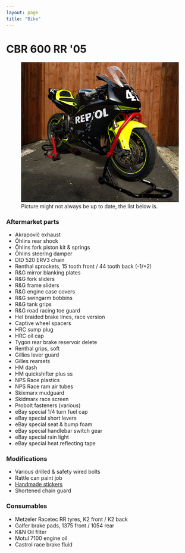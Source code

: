 ```yaml
---
layout: page
title: "Bike"
---
```


# CBR 600 RR '05

<figure class="figure">
    <img src="/img/bike.jpg" class="figure__img">
    <figcaption class="figure__caption">Picture might not always be up to date, the list below is.</figcaption>
</figure>

### Aftermarket parts
- Akrapovič exhaust
- Öhlins rear shock
- Öhlins fork piston kit & springs
- Öhlins steering damper
- DID 520 ERV3 chain
- Renthal sprockets, 15 tooth front / 44 tooth back (-1/+2)
- R&G mirror blanking plates
- R&G fork sliders
- R&G frame sliders
- R&G engine case covers
- R&G swingarm bobbins
- R&G tank grips
- R&G road racing toe guard
- Hel braided brake lines, race version
- Captive wheel spacers
- HRC sump plug
- HRC oil cap
- Tygon rear brake reservoir delete
- Renthal grips, soft
- Gillies lever guard
- Gilles rearsets
- HM dash
- HM quickshifter plus ss
- NPS Race plastics
- NPS Race ram air tubes
- Skixmarx mudguard
- Skidmarx race screen
- Probolt fasteners (various)
- eBay special 1/4 turn fuel cap
- eBay special short levers
- eBay special seat & bump foam
- eBay special handlebar switch gear
- eBay special rain light
- eBay special heat reflecting tape

### Modifications
- Various drilled & safety wired bolts
- Rattle can paint job
- [Handmade stickers](http://onedowntwoup.com/2016/02/28/how-to-make-vinyl-stickers/)
- Shortened chain guard

### Consumables
- Metzeler Racetec RR tyres, K2 front / K2 back
- Galfer brake pads, 1375 front / 1054 rear
- K&N Oil filter
- Motul 7100 engine oil
- Castrol race brake fluid
